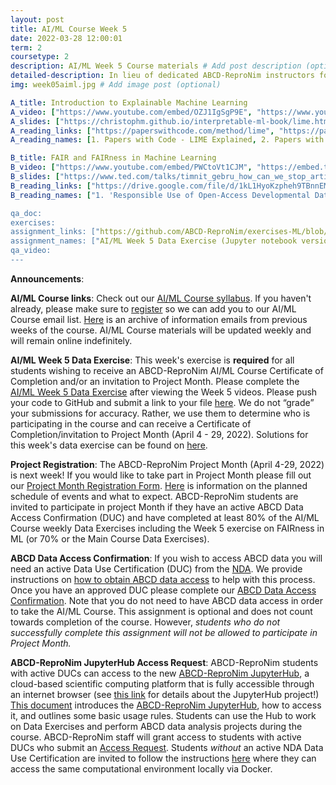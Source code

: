 ```yaml
---
layout: post
title: AI/ML Course Week 5
date: 2022-03-28 12:00:01
term: 2
coursetype: 2
description: AI/ML Week 5 Course materials # Add post description (optional)
detailed-description: In lieu of dedicated ABCD-ReproNim instructors for this week, we will link to several relevant (and excellent!) lectures and resources on explainable machine learning and FAIRness in machine learning.
img: week05aiml.jpg # Add image post (optional)

A_title: Introduction to Explainable Machine Learning
A_video: ["https://www.youtube.com/embed/OZJ1IgSgP9E", "https://www.youtube.com/embed/d6j6bofhj2M", "https://www.youtube.com/embed/9haIOplEIGM", "https://www.youtube.com/embed/EIvMxWfsOHo"]
A_slides: ["https://christophm.github.io/interpretable-ml-book/lime.html", "https://christophm.github.io/interpretable-ml-book/shap.html", "https://docs.microsoft.com/en-us/azure/machine-learning/how-to-machine-learning-interpretability?ocid=AID2463683&wt.mc_id=ai-c9-sejuare"]
A_reading_links: ["https://paperswithcode.com/method/lime", "https://paperswithcode.com/method/shap"]
A_reading_names: [1. Papers with Code - LIME Explained, 2. Papers with Code - SHAP Explained]

B_title: FAIR and FAIRness in Machine Learning
B_video: ["https://www.youtube.com/embed/PWCtoVt1CJM", "https://embed.ted.com/talks/lang/en/joy_buolamwini_how_i_m_fighting_bias_in_algorithms"]
B_slides: ["https://www.ted.com/talks/timnit_gebru_how_can_we_stop_artificial_intelligence_from_marginalizing_communities", "https://www.ted.com/talks/joy_buolamwini_how_i_m_fighting_bias_in_algorithms/transcript?language=en"]
B_reading_links: ["https://drive.google.com/file/d/1kL1HyoKzpheh9TBnnEMAyfNVQjfT3diz/view?usp=sharing", "https://repository.publisso.de/resource/frl:6430060/data"]
B_reading_names: ["1. 'Responsible Use of Open-Access Developmental Data: The Adolescent Brain Cognitive Development (ABCD) Study' by Cortney Simmons et al.", 2. 'Working Towards Understanding the Role of FAIR for Machine Learning' by Daniel S. Katz, Fotis E. Psomopoulos, Leyla J. Castro"]

qa_doc:
exercises:
assignment_links: ["https://github.com/ABCD-ReproNim/exercises-ML/blob/main/week_5/week_5.ipynb", "https://docs.google.com/forms/d/e/1FAIpQLSeC3UuXQ_N_SfqQ9SHzgJkTTElZrsZwRsh9ZgYxeck5TX9QLw/viewform?usp=sf_link", "https://github.com/ABCD-ReproNim/exercises/blob/main/project_month_prep/clusterABCD.md"]
assignment_names: ["AI/ML Week 5 Data Exercise (Jupyter notebook version)", "AI/ML Week 5 Data Exercise Submission Form", "Project Month Prep 3: hierarchical clustering of features from ABCD 4.0 (this assignment is optional and, you won't submit anything for it, but if you plan to attend Project Month we recommend trying it!)"]
qa_video:
---
```

**Announcements**:

**AI/ML Course links**: Check out our [AI/ML Course syllabus](https://docs.google.com/document/d/15wiXicwJ9vKgmlaJGYoc72YrYMrPbS8F81BOtmN9vbw/edit?usp=sharing). If you haven't already, please make sure to [register](https://bit.ly/ABCD-ReproNim-Register) so we can add you to our AI/ML Course email list. [Here](https://us17.campaign-archive.com/home/?u=ae1754f263f423a3c0cc04237&id=623d5b6f3c) is an archive of information emails from previous weeks of the course. AI/ML Course materials will be updated weekly and will remain online indefinitely.

**AI/ML Week 5 Data Exercise**: This week's exercise is **required** for all students wishing to receive an ABCD-ReproNim AI/ML Course Certificate of Completion and/or an invitation to Project Month. Please complete the [AI/ML Week 5 Data Exercise](https://github.com/ABCD-ReproNim/exercises-ML/blob/main/week_5/week_5.ipynb) after viewing the Week 5 videos. Please push your code to GitHub and submit a link to your file [here](https://docs.google.com/forms/d/e/1FAIpQLSeC3UuXQ_N_SfqQ9SHzgJkTTElZrsZwRsh9ZgYxeck5TX9QLw/viewform?usp=sf_link). We do not “grade” your submissions for accuracy. Rather, we use them to determine who is participating in the course and can receive a Certificate of Completion/invitation to Project Month (April 4 - 29, 2022). Solutions for this week's data exercise can be found on [here](https://github.com/ABCD-ReproNim/exercises-ML/blob/main/week_5/week_5_solns.ipynb).

**Project Registration**: The ABCD-ReproNim Project Month (April 4-29, 2022) is next week! If you would like to take part in Project Month please fill out our [Project Month Registration Form](https://docs.google.com/forms/d/e/1FAIpQLSf9V3k-TF6EaQKdJ1eXC8BtOIRbJ2JPvcyrw-NFjPxYk6wAGA/viewform?usp=sf_link). [Here](https://docs.google.com/document/d/1_MpajolWdj3eN5vG83GnpljOO4t3Kmi7eOBPkZtXceY/edit?usp=sharing) is information on the planned schedule of events and what to expect. ABCD-ReproNim students are invited to participate in project Month if they have an active ABCD Data Access Confirmation (DUC) and have completed at least 80% of the AI/ML Course weekly Data Exercises including the Week 5 exercise on FAIRness in ML (or 70% or the Main Course Data Exercises).

**ABCD Data Access Confirmation**: If you wish to access ABCD data you will need an active Data Use Certification (DUC) from the [NDA](https://nda.nih.gov/). We provide instructions on [how to obtain ABCD data access](https://docs.google.com/document/d/18hsT2x15bypuXFcfMQb9Ck_YEB7VvY2j4w5hwbV78A4/edit?usp=sharing) to help with this process. Once you have an approved DUC please complete our [ABCD Data Access Confirmation](https://docs.google.com/forms/d/e/1FAIpQLSdZbXLB2HdciB88YN3JIXg6OdUN2dq1KnLTolIcos2Tu6FazA/viewform?usp=sf_link). Note that you do not need to have ABCD data access in order to take the AI/ML Course. This assignment is optional and does not count towards completion of the course. However, *students who do not successfully complete this assignment will not be allowed to participate in Project Month.*

**ABCD-ReproNim JupyterHub Access Request**: ABCD-ReproNim students with active DUCs can access to the new [ABCD-ReproNim JupyterHub](https://abcd.repronim.org/), a cloud-based scientific computing platform that is fully accessible through an internet browser (see [this link](https://jupyter.org/hub) for details about the JupyterHub project!) [This document](https://docs.google.com/document/d/1kXvK2c_N9TkIAYn21WfzlCPtJvxhjW13Ftf0DwnAnlg/edit?usp=sharing) introduces the [ABCD-ReproNim JupyterHub](https://abcd.repronim.org/), how to access it, and outlines some basic usage rules. Students can use the Hub to work on Data Exercises and perform ABCD data analysis projects during the course. ABCD-ReproNim staff will grant access to students with active DUCs who submit an [Access Request](https://docs.google.com/forms/d/e/1FAIpQLSefrxRzdjFak_BoxTL5bE-TnsJdg9KbGvFdOwuW7zliZ96z7g/viewform?usp=sf_link). Students *without* an active NDA Data Use Certification are invited to follow the instructions [here](https://neurostars.org/t/using-abcd-repronim-jupyterhub-container-locally-via-docker) where they can access the same computational environment locally via Docker.
